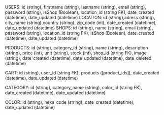 USERS: id (string), firstname (string), lastname (string), email (string), password (string), isShop (Boolean), location_id (string FK), date_created (datetime), date_updated (datetime)
LOCATION: id (string),adress (string), city_name (string),country (string), zip_code (int), date_created (datetime), date_updated (datetime)
SHOPS: id (string), name (string), email (string), password (string), location_id (string FK), isShop (Boolean), date_created (datetime), date_updated (datetime)

PRODUCTS: id (string), category_id (string), name (string), description (string), price (int), unit (string), stock (int), shop_id (string FK), image (string), date_created (datetime), date_updated (datetime), date_deleted (datetime)

CART: id (string), user_id (string FK), products ([product_ids]), date_created (datetime), date_updated (datetime)

CATEGORY: id (string), category_name (string), color_id (string FK), date_created (datetime), date_updated (datetime)

COLOR: id (string), hexa_code (string), date_created (datetime), date_updated (datetime)